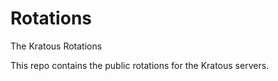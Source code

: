 # Rotations
The Kratous Rotations

This repo contains the public rotations for the Kratous servers. 
